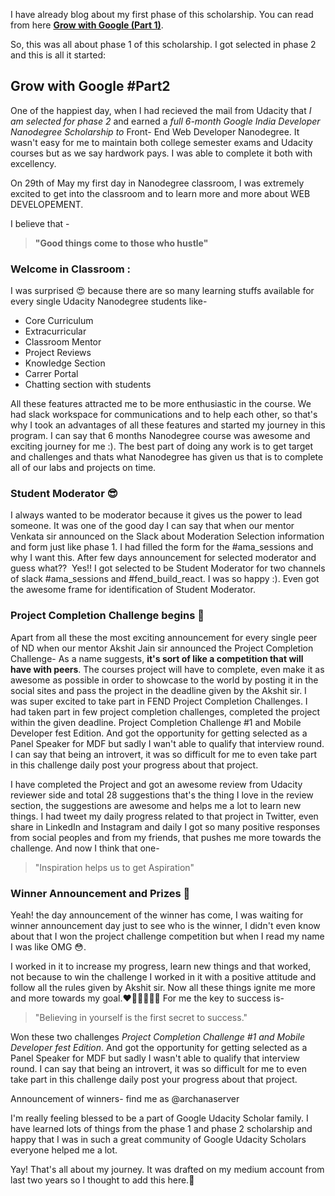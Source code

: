 I have already blog about my first phase of this scholarship. You can read from here [**Grow with Google (Part 1)**](https://medium.com/@archanaserver/grow-with-google-652c87dc5fce).

So, this was all about phase 1 of this scholarship. I got selected in phase 2 and this is all it started:

## **Grow with Google #Part2**

One of the happiest day, when I had recieved the mail from Udacity that _I am selected for phase 2_ and earned a _full 6-month Google India Developer Nanodegree Scholarship to_ Front- End Web Developer Nanodegree. It wasn't easy for me to maintain both college semester exams and Udacity courses but as we say hardwork pays. I was able to complete it both with excellency.

On 29th of May my first day in Nanodegree classroom, I was extremely excited to get into the classroom and to learn more and more about WEB DEVELOPEMENT.

I believe that -

> **"Good things come to those who hustle"**

### **Welcome in Classroom** :

I was surprised 😍 because there are so many learning stuffs available for every single Udacity Nanodegree students like-

- Core Curriculum
- Extracurricular
- Classroom Mentor
- Project Reviews
- Knowledge Section
- Carrer Portal
- Chatting section with students

All these features attracted me to be more enthusiastic in the course. We had slack workspace for communications and to help each other, so that's why I took an advantages of all these features and started my journey in this program. I can say that 6 months Nanodegree course was awesome and exciting journey for me :). The best part of doing any work is to get target and challenges and thats what Nanodegree has given us that is to complete all of our labs and projects on time.

### **Student Moderator** 😎

I always wanted to be moderator because it gives us the power to lead someone. It was one of the good day I can say that when our mentor Venkata sir announced on the Slack about Moderation Selection information and form just like phase 1. I had filled the form for the #ama_sessions and why I want this. After few days announcement for selected moderator and guess what?? 
Yes!! I got selected to be Student Moderator for two channels of slack #ama_sessions and #fend_build_react. I was so happy :). Even got the awesome frame for identification of Student Moderator.

### **Project Completion Challenge begins** 🎉 

Apart from all these the most exciting announcement for every single peer of ND when our mentor Akshit Jain sir announced the Project Completion Challenge- As a name suggests, **it's sort of like a competition that will have with peers**. The courses project will have to complete, even make it as awesome as possible in order to showcase to the world by posting it in the social sites and pass the project in the deadline given by the Akshit sir. I was super excited to take part in FEND Project Completion Challenges. I had taken part in few project completion challenges, completed the project within the given deadline. Project Completion Challenge #1 and Mobile Developer fest Edition. And got the opportunity for getting selected as a Panel Speaker for MDF but sadly I wan't able to qualify that interview round. I can say that being an introvert, it was so difficult for me to even take part in this challenge daily post your progress about that project.

I have completed the Project and got an awesome review from Udacity reviewer side and total 28 suggestions that's the thing I love in the review section, the suggestions are awesome and helps me a lot to learn new things. I had tweet my daily progress related to that project in Twitter, even share in LinkedIn and Instagram and daily I got so many positive responses from social peoples and from my friends, that pushes me more towards the challenge. And now I think that one-

> "Inspiration helps us to get Aspiration"

### **Winner Announcement and Prizes** 🎁

Yeah! the day announcement of the winner has come, I was waiting for winner announcement day just to see who is the winner, I didn't even know about that I won the project challenge competition but when I read my name I was like OMG 😳.

I worked in it to increase my progress, learn new things and that worked, not because to win the challenge I worked in it with a positive attitude and follow all the rules given by Akshit sir. Now all these things ignite me more and more towards my goal.❤️🧡💛💚💙💜
For me the key to success is-

> "Believing in yourself is the first secret to success."

Won these two challenges _Project Completion Challenge #1 and Mobile Developer fest Edition_. And got the opportunity for getting selected as a Panel Speaker for MDF but sadly I wasn't able to qualify that interview round. I can say that being an introvert, it was so difficult for me to even take part in this challenge daily post your progress about that project.

Announcement of winners- find me as @archanaserver

I'm really feeling blessed to be a part of Google Udacity Scholar family. I have learned lots of things from the phase 1 and phase 2 scholarship and happy that I was in such a great community of Google Udacity Scholars everyone helped me a lot.

Yay! That's all about my journey. It was drafted on my medium account from last two years so I thought to add this here.🙈

